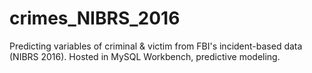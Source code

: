 # crimes_NIBRS_2016
Predicting variables of criminal &amp; victim from FBI's incident-based data (NIBRS 2016). Hosted in MySQL Workbench, predictive modeling.


